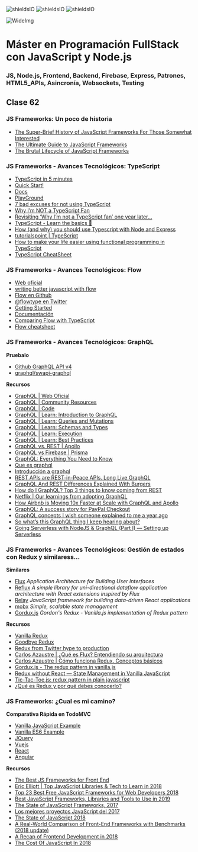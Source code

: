![shieldsIO](https://img.shields.io/github/issues/Fictizia/Master-en-programacion-fullstack-con-JavaScript-y-Node.js_ed3.svg)
![shieldsIO](https://img.shields.io/github/forks/Fictizia/Master-en-programacion-fullstack-con-JavaScript-y-Node.js_ed3.svg)
![shieldsIO](https://img.shields.io/github/stars/Fictizia/Master-en-programacion-fullstack-con-JavaScript-y-Node.js_ed3.svg)

![WideImg](http://fictizia.com/img/github/Fictizia-plan-estudios-github.jpg)

# Máster en Programación FullStack con JavaScript y Node.js
### JS, Node.js, Frontend, Backend, Firebase, Express, Patrones, HTML5_APIs, Asincronía, Websockets, Testing

## Clase 62

### JS Frameworks: Un poco de historia
- [The Super-Brief History of JavaScript Frameworks For Those Somewhat Interested](https://dev.to/_adam_barker/the-super-brief-history-of-javascript-frameworks-for-those-somewhat-interested-3m82)
- [The Ultimate Guide to JavaScript Frameworks](https://jsreport.io/the-ultimate-guide-to-javascript-frameworks/)
- [The Brutal Lifecycle of JavaScript Frameworks](https://stackoverflow.blog/2018/01/11/brutal-lifecycle-javascript-frameworks/)

### JS Frameworks - Avances Tecnológicos: TypeScript
- [TypeScript in 5 minutes](https://www.typescriptlang.org/docs/handbook/typescript-in-5-minutes.html)
- [Quick Start!](https://www.typescriptlang.org/samples/index.html)
- [Docs](https://www.typescriptlang.org/docs/home.html)
- [PlayGround](https://www.typescriptlang.org/play/index.html)
- [7 bad excuses for not using TypeScript](https://blog.logrocket.com/7-bad-excuses-for-not-using-typescript-dbf5e603a9a8)
- [Why I’m NOT a TypeScript Fan](https://medium.com/@amcdnl/why-i-m-not-a-typescript-fan-c5057d76aaa4)
- [Revisiting ‘Why I’m not a TypeScript fan’ one year later…](https://medium.com/@amcdnl/revisiting-why-im-not-a-typescript-fan-one-year-later-ad87ee287e33)
- [TypeScript - Learn the basics 📖](https://medium.com/@wittydeveloper/typescript-learn-the-basics-2f56eb9b02eb)
- [How (and why) you should use Typescript with Node and Express](https://medium.com/javascript-in-plain-english/typescript-with-node-and-express-js-why-when-and-how-eb6bc73edd5d)
- [tutorialspoint | TypeScript](https://www.tutorialspoint.com/typescript/typescript_overview.htm)
- [How to make your life easier using functional programming in TypeScript](https://medium.freecodecamp.org/how-to-make-your-life-easier-using-functional-programming-in-typescript-a2def76c468b)
- [TypeScript CheatSheet](https://www.sitepen.com/blog/2018/10/10/typescript-cheat-sheet)

### JS Frameworks - Avances Tecnológicos: Flow
- [Web oficial](https://flow.org)
- [writing better javascript with flow](https://www.sitepoint.com/writing-better-javascript-with-flow/)
- [Flow en Github](https://github.com/facebook/flow)
- [@flowtype en Twitter](https://twitter.com/flowtype)
- [Getting Started](https://flow.org/en/docs/getting-started/)
- [Documentación](https://flow.org/en/docs/)
- [Comparing Flow with TypeScript](https://medium.com/the-web-tub/comparing-flow-with-typescript-6a8ff7fd4cbb)
- [Flow cheatsheet](https://devhints.io/flow)

### JS Frameworks - Avances Tecnológicos: GraphQL

**Pruebalo**
- [Github GraphQL API v4](https://developer.github.com/v4/)
- [graphql/swapi-graphql](https://github.com/graphql/swapi-graphql)

**Recursos**
- [GraphQL | Web Oficial](https://graphql.org/)
- [GraphQL | Community Resources](https://graphql.org/community/)
- [GraphQL | Code](https://graphql.org/code/)
- [GraphQL | Learn: Introduction to GraphQL](https://graphql.org/learn/)
- [GraphQL | Learn: Queries and Mutations](https://graphql.org/learn/queries/)
- [GraphQL | Learn: Schemas and Types](https://graphql.org/learn/schema/)
- [GraphQL | Learn: Execution](https://graphql.org/learn/execution/)
- [GraphQL | Learn: Best Practices](https://graphql.org/learn/best-practices/)
- [GraphQL vs. REST | Apollo](https://blog.apollographql.com/graphql-vs-rest-5d425123e34b)
- [GraphQL vs Firebase | Prisma](https://www.prisma.io/blog/graphql-vs-firebase-496498546142)
- [GraphQL: Everything You Need to Know](https://medium.com/@weblab_tech/graphql-everything-you-need-to-know-58756ff253d8)
- [Que es graphql](https://medium.com/@jmz12/que-es-graphql-bf835e55960)
- [Introducción a graphql](https://platzi.com/blog/introduccion-a-graphql/)
- [REST APIs are REST-in-Peace APIs. Long Live GraphQL](https://medium.freecodecamp.org/rest-apis-are-rest-in-peace-apis-long-live-graphql-d412e559d8e4)
- [GraphQL And REST Differences Explained With Burgers](https://apievangelist.com/2018/06/29/rest-api-and-graphql-burger-king/)
- [How do I GraphQL? Top 3 things to know coming from REST](https://blog.apollographql.com/how-do-i-graphql-2fcabfc94a01)
- [Netflix | Our learnings from adopting GraphQL](https://medium.com/netflix-techblog/our-learnings-from-adopting-graphql-f099de39ae5f)
- [How Airbnb is Moving 10x Faster at Scale with GraphQL and Apollo](https://medium.com/airbnb-engineering/how-airbnb-is-moving-10x-faster-at-scale-with-graphql-and-apollo-aa4ec92d69e2)
- [GraphQL: A success story for PayPal Checkout](https://medium.com/paypal-engineering/graphql-a-success-story-for-paypal-checkout-3482f724fb53)
- [GraphQL concepts I wish someone explained to me a year ago](https://medium.com/naresh-bhatia/graphql-concepts-i-wish-someone-explained-to-me-a-year-ago-514d5b3c0eab)
- [So what’s this GraphQL thing I keep hearing about?](https://medium.freecodecamp.org/so-whats-this-graphql-thing-i-keep-hearing-about-baf4d36c20cf)
- [Going Serverless with NodeJS & GraphQL (Part I) — Setting up Serverless](https://levelup.gitconnected.com/going-serverless-with-nodejs-graphql-5b34f5d280f4)

### JS Frameworks - Avances Tecnológicos: Gestión de estados con Redux y similaress...

**Similares**
- [Flux](https://github.com/facebook/flux) *Application Architecture for Building User Interfaces*
- [Reflux](https://github.com/reflux/refluxjs) *A simple library for uni-directional dataflow application architecture with React extensions inspired by Flux*
- [Relay](https://github.com/facebook/relay) *JavaScript framework for building data-driven React applications*
- [mobx](https://github.com/mobxjs/mobx) *Simple, scalable state management*
- [Gordux.js](https://github.com/k9ordon/gordux.js) *Gordon's Redux - Vanilla.js implementation of Redux pattern* 

**Recursos**
- [Vanilla Redux](https://medium.com/front-end-weekly/vanilla-redux-e844628da6ff)
- [Goodbye Redux](https://hackernoon.com/goodbye-redux-26e6a27b3a0b)
- [Redux from Twitter hype to production](http://slides.com/jenyaterpil/redux-from-twitter-hype-to-production#/)
- [Carlos Azaustre | ¿Qué es Flux? Entendiendo su arquitectura](https://carlosazaustre.es/como-funciona-flux/)
- [Carlos Azaustre | Cómo funciona Redux. Conceptos básicos](https://carlosazaustre.es/como-funciona-redux-conceptos-basicos/)
- [Gordux.js - The redux pattern in vanilla.js](https://k94n.com/gordux-js-the-redux-pattern-in-vanilla-js)
- [Redux without React — State Management in Vanilla JavaScript](https://www.sitepoint.com/redux-without-react-state-management-vanilla-javascript/)
- [Tic-Tac-Toe.js: redux pattern in plain javascript](http://ramonvictor.github.io/tic-tac-toe-js/)
- [¿Qué es Redux y por qué debes conocerlo?](http://blog.enriqueoriol.com/2018/08/que-es-redux.html)

### JS Frameworks: ¿Cual es mi camino?

**Comparativa Rápida en TodoMVC**
- [Vanilla JavaScript Example](http://todomvc.com/examples/vanillajs/)
- [Vanilla ES6 Example](http://todomvc.com/examples/vanilla-es6/)
- [JQuery](http://todomvc.com/examples/jquery/#/all)
- [Vuejs](http://todomvc.com/examples/vue/)
- [React](http://todomvc.com/examples/react/#/)
- [Angular](http://todomvc.com/examples/angularjs/#/)

**Recursos**
- [The Best JS Frameworks for Front End](https://rubygarage.org/blog/best-javascript-frameworks-for-front-end)
- [Eric Elliott | Top JavaScript Libraries & Tech to Learn in 2018](https://medium.com/javascript-scene/top-javascript-libraries-tech-to-learn-in-2018-c38028e028e6)
- [Top 23 Best Free JavaScript Frameworks for Web Developers 2018](https://colorlib.com/wp/javascript-frameworks/)
- [Best JavaScript Frameworks, Libraries and Tools to Use in 2019](https://www.sitepoint.com/top-javascript-frameworks-libraries-tools-use/)
- [The State of JavaScript Frameworks, 2017](https://www.npmjs.com/npm/state-of-javascript-frameworks-2017-part-1)
- [Los mejores proyectos JavaScript del 2017](https://risingstars.js.org/2017/es)
- [The State of JavaScript 2018](https://stateofjs.com/)
- [A Real-World Comparison of Front-End Frameworks with Benchmarks (2018 update)](https://medium.freecodecamp.org/a-real-world-comparison-of-front-end-frameworks-with-benchmarks-2018-update-e5760fb4a962)
- [A Recap of Frontend Development in 2018](https://levelup.gitconnected.com/a-recap-of-frontend-development-in-2018-715724c9441d)
- [The Cost Of JavaScript In 2018](https://medium.com/@addyosmani/the-cost-of-javascript-in-2018-7d8950fbb5d4)

